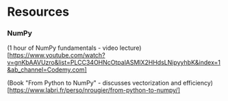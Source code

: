
# Resources

### NumPy

(1 hour of NumPy fundamentals - video lecture)[https://www.youtube.com/watch?v=gnKbAAVUzro&list=PLCC34OHNcOtpalASMlX2HHdsLNipyyhbK&index=1&ab_channel=Codemy.com]

(Book "From Python to NumPy" - discusses vectorization and efficiency)[https://www.labri.fr/perso/nrougier/from-python-to-numpy/]



